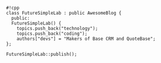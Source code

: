     #!cpp
    class FutureSimpleLab : public AwesomeBlog {
      public:
      FutureSimpleLab() {
        topics.push_back("technology");
        topics.push_back("coding");
        authors["devs"] = "Makers of Base CRM and QuoteBase";
    };

    FutureSimpleLab::publish();
